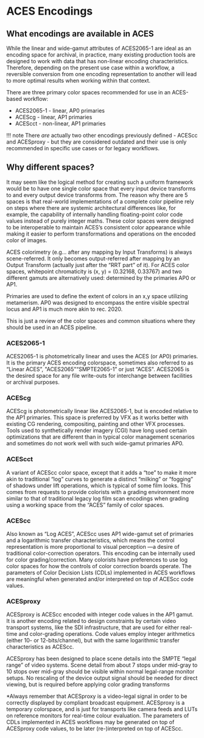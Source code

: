 ACES Encodings
====

## What encodings are available in ACES
While the linear and wide-gamut attributes of ACES2065-1 are ideal as an encoding space for archival, in practice, many existing production tools are designed to work with data that has non-linear encoding characteristics. Therefore, depending on the present use case within a workflow, a reversible conversion from one encoding representation to another will lead to more optimal results when working within that context.

There are three primary color spaces recommended for use in an ACES-based workflow:

* ACES2065-1 - linear, AP0 primaries
* ACEScg - linear, AP1 primaries
* ACEScct - non-linear, AP1 primaries

!!! note
    There _are_ actually two other encodings previously defined - ACEScc and ACESproxy - but they are considered outdated and their use is only recommended in specific use cases or for legacy workflows.


## Why different spaces?
It may seem like the logical method for creating such a uniform framework would be to have one single color space that every input device transforms to and every output device transforms from. The reason why there are 5 spaces is that real-world implementations of a complete color pipeline rely on steps where there are systemic architectural differences like, for example, the capability of internally handling floating-point color code values instead of purely integer maths. These color spaces were designed to be interoperable to maintain ACES’s consistent color appearance while making it easier to perform transformations and operations on the encoded color of images.

ACES colorimetry (e.g… after any mapping by Input Transforms) is always scene-referred. It only becomes output-referred after mapping by an Output Transform (actually just after the “RRT part” of it).
For ACES color spaces, whitepoint chromaticity is (x, y) = (0.32168, 0.33767) and two different gamuts are alternatively used: determined by the primaries AP0 or AP1.

Primaries are used to define the extent of colors in an x,y space utilizing metamerism. AP0 was designed to encompass the entire visible spectral locus and AP1 is much more akin to rec. 2020.

This is just a review of the color spaces and common situations where they should be used in an ACES pipeline.

### ACES2065-1 
ACES2065-1 is photometrically linear and uses the ACES (or AP0) primaries. It is the primary ACES encoding colorspace, sometimes also referred to as “Linear ACES”, "ACES2065"“SMPTE2065-1” or just “ACES". ACES2065 is the desired space for any file write-outs for interchange between facilities or archival purposes. 

### ACEScg
ACEScg is photometrically linear like ACES2065-1, but is encoded relative to the AP1 primaries. This space is preferred by VFX as it works better with existing CG rendering, compositing, painting and other VFX processes. Tools used to synthetically render imagery (CGI) have long used certain optimizations that are different than in typical color management scenarios and sometimes do not work well with such wide-gamut primaries AP0.

### ACEScct
A variant of ACEScc color space, except that it adds a “toe” to make it more akin to traditional “log” curves to generate a distinct “milking” or “fogging” of shadows under lift operations, which is typical of some film looks. This comes from requests to provide colorists with a grading environment more similar to that of traditional legacy log film scan encodings when grading using a working space from the “ACES” family of color spaces.

### ACEScc 
Also known as “Log ACES”, ACEScc uses AP1 wide-gamut set of primaries and a logarithmic transfer characteristics, which means the control representation is more proportional to visual perception —a desire of traditional color-correction operators. This encoding can be internally used for color grading/correction. Many colorists have preferences to use log color spaces for how the controls of color correction boards operate. The parameters of Color Decision Lists (CDLs) implemented in ACES workflows are meaningful when generated and/or interpreted on top of ACEScc code values.


### ACESproxy 
ACESproxy is ACEScc encoded with integer code values in the AP1 gamut. It is another encoding related to design constraints by certain video transport systems, like the SDI infrastructure, that are used for either real-time and color-grading operations. Code values employ integer arithmetics (either 10- or 12-bits/channel), but with the same logarithmic transfer characteristics as ACEScc.

ACESproxy has been designed to place scene details into the SMPTE “legal range” of video systems. Scene detail from about 7 stops under mid-gray to 10 stops over mid-gray should be visible within normal legal-range monitor setups. No rescaling of the device output signal should be needed for direct viewing, but is required before applying color grading transforms

*Always remember that ACESproxy is a video-legal signal in order to be correctly displayed by compliant broadcast equipment. ACESproxy is a temporary colorspace, and is just for transports like camera feeds and LUTs on reference monitors for real-time colour evaluation. The parameters of CDLs implemented in ACES workflows may be generated on top of ACESproxy code values, to be later (re-)interpreted on top of ACEScc.